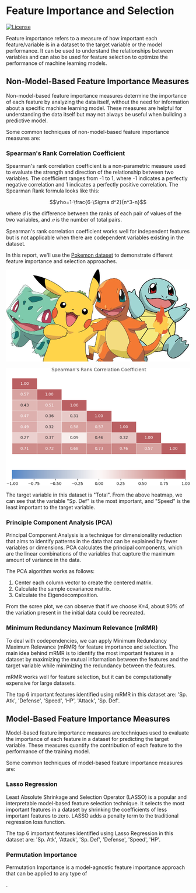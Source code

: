 # Feature Importance and Selection

[![License](https://img.shields.io/badge/license-MIT-blue.svg)](https://opensource.org/licenses/MIT)

Feature importance refers to a measure of how important each feature/variable is in a dataset to the target variable or the model performance. It can be used to understand the relationships between variables and can also be used for feature selection to optimize the performance of machine learning models.

## Non-Model-Based Feature Importance Measures

Non-model-based feature importance measures determine the importance of each feature by analyzing the data itself, without the need for information about a specific machine learning model. These measures are helpful for understanding the data itself but may not always be useful when building a predictive model.

Some common techniques of non-model-based feature importance measures are:

### Spearman's Rank Correlation Coefficient

Spearman's rank correlation coefficient is a non-parametric measure used to evaluate the strength and direction of the relationship between two variables. The coefficient ranges from -1 to 1, where -1 indicates a perfectly negative correlation and 1 indicates a perfectly positive correlation. The Spearman Rank formula looks like this:

$$\rho=1-\frac{6-\Sigma d^2}{n^3-n}$$
 
where $d$ is the difference between the ranks of each pair of values of the two variables, and $𝑛$ is the number of total pairs.
  
Spearman's rank correlation coefficient works well for independent features but is not applicable when there are codependent variables existing in the dataset.

In this report, we'll use the [Pokemon dataset](https://gist.github.com/armgilles/194bcff35001e7eb53a2a8b441e8b2c6#file-pokemon-csv) to demonstrate different feature importance and selection approaches.
<p align="left">
  <img src="pokemonheader.png" width="800">
</p>

![Spearman's Rank Correlation Coefficient Heatmap](spearman_correlation.png)

The target variable in this dataset is "Total". From the above heatmap, we can see that the variable "Sp. Def" is the most important, and "Speed" is the least important to the target variable.

### Principle Component Analysis (PCA)

Principal Component Analysis is a technique for dimensionality reduction that aims to identify patterns in the data that can be explained by fewer variables or dimensions. PCA calculates the principal components, which are the linear combinations of the variables that capture the maximum amount of variance in the data.

The PCA algorithm works as follows:

1. Center each column vector to create the centered matrix.
2. Calculate the sample covariance matrix.
3. Calculate the Eigendecomposition.

From the scree plot, we can observe that if we choose K=4, about 90% of the variation present in the initial data could be recreated.

### Minimum Redundancy Maximum Relevance (mRMR)

To deal with codependencies, we can apply Minimum Redundancy Maximum Relevance (mRMR) for feature importance and selection. The main idea behind mRMR is to identify the most important features in a dataset by maximizing the mutual information between the features and the target variable while minimizing the redundancy between the features.

mRMR works well for feature selection, but it can be computationally expensive for large datasets.

The top 6 important features identified using mRMR in this dataset are: 'Sp. Atk', 'Defense', 'Speed', 'HP', 'Attack', 'Sp. Def'.

## Model-Based Feature Importance Measures

Model-based feature importance measures are techniques used to evaluate the importance of each feature in a dataset for predicting the target variable. These measures quantify the contribution of each feature to the performance of the training model.

Some common techniques of model-based feature importance measures are:

### Lasso Regression

Least Absolute Shrinkage and Selection Operator (LASSO) is a popular and interpretable model-based feature selection technique. It selects the most important features in a dataset by shrinking the coefficients of less important features to zero. LASSO adds a penalty term to the traditional regression loss function.

The top 6 important features identified using Lasso Regression in this dataset are: 'Sp. Atk', 'Attack', 'Sp. Def', 'Defense', 'Speed', 'HP'.

### Permutation Importance

Permutation Importance is a model-agnostic feature importance approach that can be applied to any type of

.

